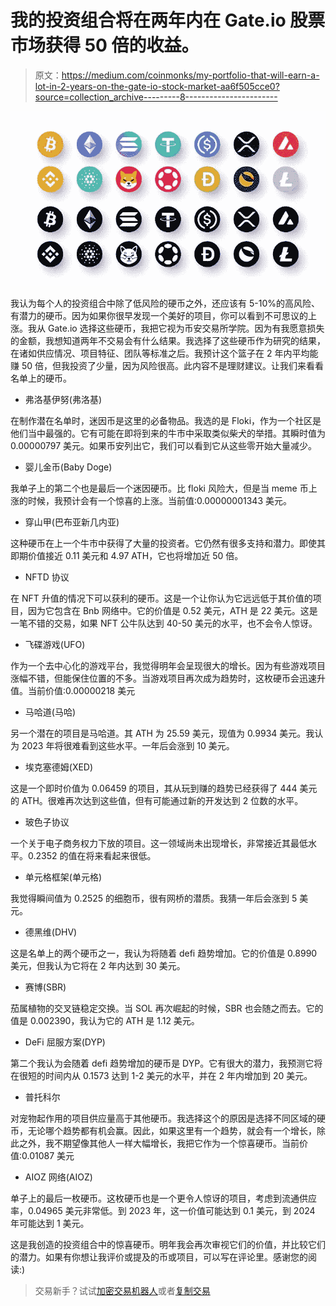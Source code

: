 # 我的投资组合将在两年内在 Gate.io 股票市场获得 50 倍的收益。

> 原文：<https://medium.com/coinmonks/my-portfolio-that-will-earn-a-lot-in-2-years-on-the-gate-io-stock-market-aa6f505cce0?source=collection_archive---------8----------------------->

![](img/bd6f5e9c51957365077ff6f86b166f01.png)

我认为每个人的投资组合中除了低风险的硬币之外，还应该有 5-10%的高风险、有潜力的硬币。因为如果你很早发现一个美好的项目，你可以看到不可思议的上涨。我从 Gate.io 选择这些硬币，我把它视为币安交易所学院。因为有我愿意损失的金额，我想知道两年不交易会有什么结果。我选择了这些硬币作为研究的结果，在诸如供应情况、项目特征、团队等标准之后。我预计这个篮子在 2 年内平均能赚 50 倍，但我投资了少量，因为风险很高。此内容不是理财建议。让我们来看看名单上的硬币。

*   弗洛基伊努(弗洛基)

在制作潜在名单时，迷因币是这里的必备物品。我选的是 Floki，作为一个社区是他们当中最强的。它有可能在即将到来的牛市中采取类似柴犬的举措。其瞬时值为 0.00000797 美元。如果币安列出它，我们可以看到它从这些零开始大量减少。

*   婴儿金币(Baby Doge)

我单子上的第二个也是最后一个迷因硬币。比 floki 风险大，但是当 meme 币上涨的时候，我预计会有一个惊喜的上涨。当前值:0.00000001343 美元。

*   穿山甲(巴布亚新几内亚)

这种硬币在上一个牛市中获得了大量的投资者。它仍然有很多支持和潜力。即使其即期价值接近 0.11 美元和 4.97 ATH，它也将增加近 50 倍。

*   NFTD 协议

在 NFT 升值的情况下可以获利的硬币。这是一个让你认为它远远低于其价值的项目，因为它包含在 Bnb 网络中。它的价值是 0.52 美元，ATH 是 22 美元。这是一笔不错的交易，如果 NFT 公牛队达到 40-50 美元的水平，也不会令人惊讶。

*   飞碟游戏(UFO)

作为一个去中心化的游戏平台，我觉得明年会呈现很大的增长。因为有些游戏项目涨幅不错，但能保住位置的不多。当游戏项目再次成为趋势时，这枚硬币会迅速升值。当前价值:0.00000218 美元

*   马哈道(马哈)

另一个潜在的项目是马哈道。其 ATH 为 25.59 美元，现值为 0.9934 美元。我认为 2023 年将很难看到这些水平。一年后会涨到 10 美元。

*   埃克塞德姆(XED)

这是一个即时价值为 0.06459 的项目，其从玩到赚的趋势已经获得了 444 美元的 ATH。很难再次达到这些值，但有可能通过新的开发达到 2 位数的水平。

*   玻色子协议

一个关于电子商务权力下放的项目。这一领域尚未出现增长，非常接近其最低水平。0.2352 的值在将来看起来很低。

*   单元格框架(单元格)

我觉得瞬间值为 0.2525 的细胞币，很有网桥的潜质。我猜一年后会涨到 5 美元。

*   德黑维(DHV)

这是名单上的两个硬币之一，我认为将随着 defi 趋势增加。它的价值是 0.8990 美元，但我认为它将在 2 年内达到 30 美元。

*   赛博(SBR)

茄属植物的交叉链稳定交换。当 SOL 再次崛起的时候，SBR 也会随之而去。它的值是 0.002390，我认为它的 ATH 是 1.12 美元。

*   DeFi 屈服方案(DYP)

第二个我认为会随着 defi 趋势增加的硬币是 DYP。它有很大的潜力，我预测它将在很短的时间内从 0.1573 达到 1-2 美元的水平，并在 2 年内增加到 20 美元。

*   普托科尔

对宠物起作用的项目供应量高于其他硬币。我选择这个的原因是选择不同区域的硬币，无论哪个趋势都有机会赢。因此，如果这里有一个趋势，就会有一个增长，除此之外，我不期望像其他人一样大幅增长，我把它作为一个惊喜硬币。当前价值:0.01087 美元

*   AIOZ 网络(AIOZ)

单子上的最后一枚硬币。这枚硬币也是一个更令人惊讶的项目，考虑到流通供应率，0.04965 美元非常低。到 2023 年，这一价值可能达到 0.1 美元，到 2024 年可能达到 1 美元。

这是我创造的投资组合中的惊喜硬币。明年我会再次审视它们的价值，并比较它们的潜力。如果有你想让我评价或提及的币或项目，可以写在评论里。感谢您的阅读:)

> 交易新手？试试[加密交易机器人](/coinmonks/crypto-trading-bot-c2ffce8acb2a)或者[复制交易](/coinmonks/top-10-crypto-copy-trading-platforms-for-beginners-d0c37c7d698c)